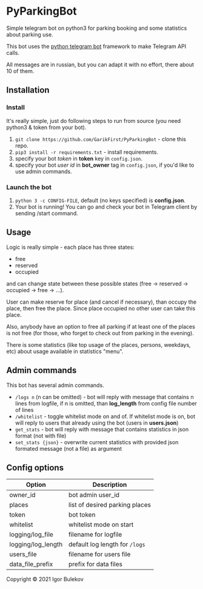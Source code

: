 # PyParkingBot

Simple telegram bot on python3 for parking booking and some statistics about parking use.

This bot uses the [python telegram bot](https://python-telegram-bot.org) framework to make Telegram API calls.

All messages are in russian, but you can adapt it with no effort, there about 10 of them.

## Installation

### Install 

It's really simple, just do following steps to run from source (you need python3 & token from your bot).
1. `git clone https://github.com/GarikFirst/PyParkingBot` - clone this repo.
2. `pip3 install -r requirements.txt` - install requirements.
3. specify your bot _token_ in **token** key in `config.json`.
4. specify your bot _user id_ in **bot_owner** tag in `config.json`, if you'd like to use admin commands.

### Launch the bot

1. `python 3 -c CONFIG-FILE`, default (no keys specified) is **config.json**.
2. Your bot is running! You can go and check your bot in Telegram client by sending /start command.

## Usage

Logic is really simple - each place has three states:
- free
- reserved
- occupied

and can change state between these possible states (free -> reserved -> occupied -> free -> ...). 

User can make reserve for place (and cancel if necessary), than occupy the place, then free the place. Since place occupied no other user can take this place.

Also, anybody have an option to free all parking if at least one of the places is not free (for those, who forget to check out from parking in the evening).

There is some statistics (like top usage of the places, persons, weekdays, etc) about usage available in statistics "menu".

## Admin commands

This bot has several admin commands.

- `/logs n` (n can be omitted) - bot will reply with message that contains n lines from logfile, if n is omitted, than **log_length** from config file number of lines
- `/whitelist` - toggle whitelist mode on and of. If whitelist mode is on, bot will reply to users that already using the bot (users in **users.json**)
- `get_stats` - bot will reply with message that contains statistics in json format (not with file)
- `set_stats {json}` - overwrite current statistics with provided json formated message (not a file) as argument

## Config options

| Option             | Description                       |
| ------------------ | --------------------------------- |
| owner_id           | bot admin user_id                 |
| places             | list of desired parking places    |
| token              | bot token                         |
| whitelist          | whitelist mode on start           |
| logging/log_file   | filename for logfile              |
| logging/log_length | default log length for `/logs`    |      
| users_file         | filename for users file           |
| data_file_prefix   | prefix for data files             |

Copyright © 2021 Igor Bulekov